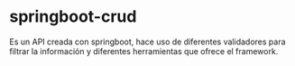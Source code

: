 # springboot-crud
Es un API creada con springboot, hace uso de diferentes validadores para filtrar la información y diferentes herramientas que ofrece el framework.
